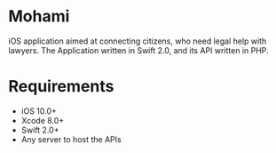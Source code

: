 # Mohami
iOS application aimed at connecting citizens, who need legal help with lawyers.
The Application written in Swift 2.0, and its API written in PHP.


# Requirements
* iOS 10.0+
* Xcode 8.0+
* Swift 2.0+
* Any server to host the APIs
